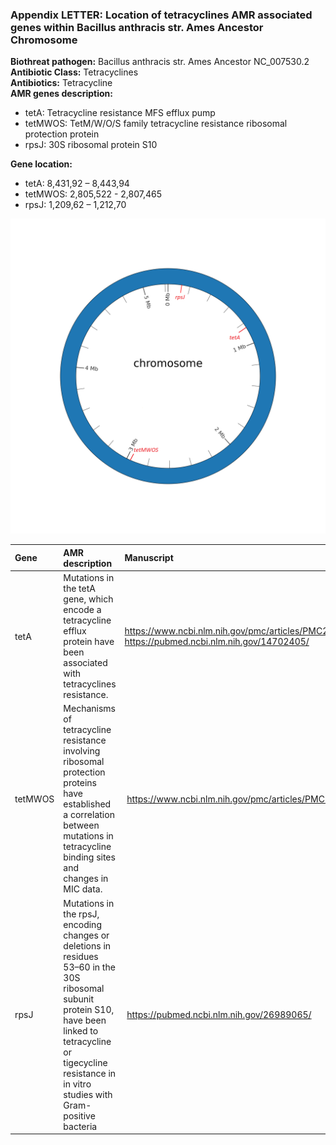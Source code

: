 ### Appendix LETTER: Location of tetracyclines AMR associated genes within Bacillus anthracis str. Ames Ancestor Chromosome

**Biothreat pathogen:** Bacillus anthracis str. Ames Ancestor NC_007530.2  
**Antibiotic Class:** Tetracyclines  
**Antibiotics:** Tetracycline  
**AMR genes description:**  
- tetA: Tetracycline resistance MFS efflux pump
- tetMWOS: TetM/W/O/S family tetracycline resistance ribosomal protection protein
- rpsJ: 30S ribosomal protein S10
  
**Gene location:**                      
- tetA: 8,431,92 – 8,443,94
- tetMWOS: 2,805,522 - 2,807,465
- rpsJ: 1,209,62 – 1,212,70

![Chromosomal location](tetracyclines.png)

| Gene | AMR description | Manuscript |
| :------ | :------ | :------ |
| tetA | Mutations in the tetA gene, which encode a tetracycline efflux protein have been associated with tetracyclines resistance. | https://www.ncbi.nlm.nih.gov/pmc/articles/PMC2847397/ https://pubmed.ncbi.nlm.nih.gov/14702405/ |
| tetMWOS | Mechanisms of tetracycline resistance involving ribosomal protection proteins have established a correlation between mutations in tetracycline binding sites and changes in MIC data. |  https://www.ncbi.nlm.nih.gov/pmc/articles/PMC3576927/ |
| rpsJ | Mutations in the rpsJ, encoding changes or deletions in residues 53–60 in the 30S ribosomal subunit protein S10, have been linked to tetracycline or tigecycline resistance in in vitro studies with Gram-positive bacteria |  https://pubmed.ncbi.nlm.nih.gov/26989065/ |
<div style="page-break-after: always;"></div>

